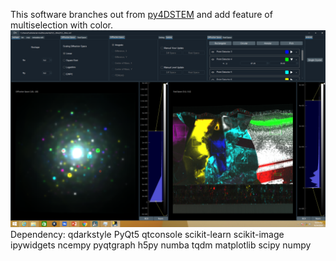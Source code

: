 This software branches out from [py4DSTEM](https://github.com/py4dstem/py4DSTEM) and add feature of multiselection with color.
![alt text](https://github.com/pilsungdev/py4DSTEM-multiselection/blob/master/sample/screenshot.png?raw=true)
Dependency: 
  qdarkstyle PyQt5 qtconsole scikit-learn scikit-image ipywidgets ncempy pyqtgraph h5py numba tqdm matplotlib scipy numpy
